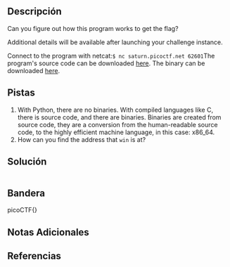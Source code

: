 ## Descripción
Can you figure out how this program works to get the flag?

Additional details will be available after launching your challenge instance.

Connect to the program with netcat:`$ nc saturn.picoctf.net 62601`The program's source code can be downloaded [here](https://artifacts.picoctf.net/c/527/picker-IV.c). The binary can be downloaded [here](https://artifacts.picoctf.net/c/527/picker-IV).

## Pistas 
1. With Python, there are no binaries. With compiled languages like C, there is source code, and there are binaries. Binaries are created from source code, they are a conversion from the human-readable source code, to the highly efficient machine language, in this case: x86_64.
2. How can you find the address that `win` is at?

## Solución
```

```

## Bandera
picoCTF{}
## Notas Adicionales

## Referencias
